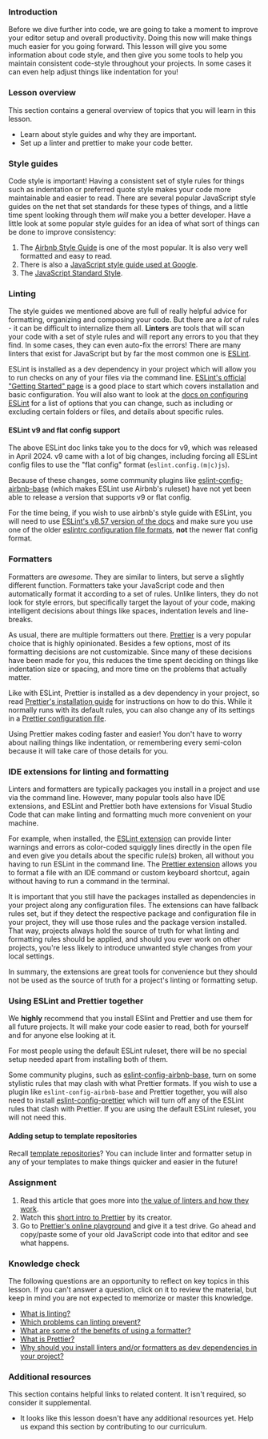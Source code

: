### Introduction

Before we dive further into code, we are going to take a moment to improve your editor setup and overall productivity. Doing this now will make things much easier for you going forward. This lesson will give you some information about code style, and then give you some tools to help you maintain consistent code-style throughout your projects. In some cases it can even help adjust things like indentation for you!

### Lesson overview

This section contains a general overview of topics that you will learn in this lesson.

- Learn about style guides and why they are important.
- Set up a linter and prettier to make your code better.

### Style guides

Code style is important! Having a consistent set of style rules for things such as indentation or preferred quote style makes your code more maintainable and easier to read. There are several popular JavaScript style guides on the net that set standards for these types of things, and a little time spent looking through them *will* make you a better developer. Have a little look at some popular style guides for an idea of what sort of things can be done to improve consistency:

1. The [Airbnb Style Guide](https://github.com/airbnb/javascript) is one of the most popular. It is also very well formatted and easy to read.
1. There is also a [JavaScript style guide used at Google](https://google.github.io/styleguide/jsguide.html).
1. The [JavaScript Standard Style](https://standardjs.com/rules.html).

### Linting

The style guides we mentioned above are full of really helpful advice for formatting, organizing and composing your code. But there are a *lot* of rules - it can be difficult to internalize them all. **Linters** are tools that will scan your code with a set of style rules and will report any errors to you that they find. In some cases, they can even auto-fix the errors! There are many linters that exist for JavaScript but by far the most common one is [ESLint](https://eslint.org/).

ESLint is installed as a dev dependency in your project which will allow you to run checks on any of your files via the command line. [ESLint's official "Getting Started" page](https://eslint.org/docs/user-guide/getting-started) is a good place to start which covers installation and basic configuration. You will also want to look at the [docs on configuring ESLint](https://eslint.org/docs/latest/use/configure/) for a list of options that you can change, such as including or excluding certain folders or files, and details about specific rules.

<div class="lesson-note lesson-note--warning" markdown="1">

#### ESLint v9 and flat config support

The above ESLint doc links take you to the docs for v9, which was released in April 2024. v9 came with a lot of big changes, including forcing all ESLint config files to use the "flat config" format (`eslint.config.(m|c)js`).

Because of these changes, some community plugins like [eslint-config-airbnb-base](https://github.com/airbnb/javascript/tree/master/packages/eslint-config-airbnb-base) (which makes ESLint use Airbnb's ruleset) have not yet been able to release a version that supports v9 or flat config.

For the time being, if you wish to use airbnb's style guide with ESLint, you will need to use [ESLint's v8.57 version of the docs](https://eslint.org/docs/v8.x/use/getting-started) and make sure you use one of the older [eslintrc configuration file formats](https://eslint.org/docs/v8.x/use/configure/configuration-files), **not** the newer flat config format.

</div>

### Formatters

Formatters are *awesome*. They are similar to linters, but serve a slightly different function. Formatters take your JavaScript code and then automatically format it according to a set of rules. Unlike linters, they do not look for style errors, but specifically target the layout of your code, making intelligent decisions about things like spaces, indentation levels and line-breaks.

As usual, there are multiple formatters out there. [Prettier](https://prettier.io/) is a very popular choice that is highly opinionated. Besides a few options, most of its formatting decisions are not customizable. Since many of these decisions have been made for you, this reduces the time spent deciding on things like indentation size or spacing, and more time on the problems that actually matter.

Like with ESLint, Prettier is installed as a dev dependency in your project, so read [Prettier's installation guide](https://prettier.io/docs/en/install.html) for instructions on how to do this. While it normally runs with its default rules, you can also change any of its settings in a [Prettier configuration file](https://prettier.io/docs/configuration).

Using Prettier makes coding faster and easier! You don't have to worry about nailing things like indentation, or remembering every semi-colon because it will take care of those details for you.

### IDE extensions for linting and formatting

Linters and formatters are typically packages you install in a project and use via the command line. However, many popular tools also have IDE extensions, and ESLint and Prettier both have extensions for Visual Studio Code that can make linting and formatting much more convenient on your machine.

For example, when installed, the [ESLint extension](https://marketplace.visualstudio.com/items?itemName=dbaeumer.vscode-eslint) can provide linter warnings and errors as color-coded squiggly lines directly in the open file and even give you details about the specific rule(s) broken, all without you having to run ESLint in the command line. The [Prettier extension](https://marketplace.visualstudio.com/items?itemName=esbenp.prettier-vscode) allows you to format a file with an IDE command or custom keyboard shortcut, again without having to run a command in the terminal.

It is important that you still have the packages installed as dependencies in your project along any configuration files. The extensions can have fallback rules set, but if they detect the respective package and configuration file in your project, they will use those rules and the package version installed. That way, projects always hold the source of truth for what linting and formatting rules should be applied, and should you ever work on other projects, you're less likely to introduce unwanted style changes from your local settings.

In summary, the extensions are great tools for convenience but they should not be used as the source of truth for a project's linting or formatting setup.

### Using ESLint and Prettier together

We **highly** recommend that you install ESlint and Prettier and use them for all future projects. It will make your code easier to read, both for yourself and for anyone else looking at it.

For most people using the default ESLint ruleset, there will be no special setup needed apart from installing both of them.

Some community plugins, such as [eslint-config-airbnb-base](https://github.com/airbnb/javascript/tree/master/packages/eslint-config-airbnb-base), turn on some stylistic rules that may clash with what Prettier formats. If you wish to use a plugin like `eslint-config-airbnb-base` and Prettier together, you will also need to install [eslint-config-prettier](https://github.com/prettier/eslint-config-prettier) which will turn off any of the ESLint rules that clash with Prettier. If you are using the default ESLint ruleset, you will not need this.

<div class="lesson-note lesson-note--tip" markdown="1">

#### Adding setup to template repositories

Recall [template repositories](https://www.theodinproject.com/lessons/node-path-javascript-revisiting-webpack#template-repositories)? You can include linter and formatter setup in any of your templates to make things quicker and easier in the future!

</div>

### Assignment

<div class="lesson-content__panel" markdown="1">

1. Read this article that goes more into [the value of linters and how they work](https://hackernoon.com/how-linting-and-eslint-improve-code-quality-fa83d2469efe).
1. Watch this [short intro to Prettier](https://www.youtube.com/watch?v=hkfBvpEfWdA) by its creator.
1. Go to [Prettier's online playground](https://prettier.io/playground) and give it a test drive. Go ahead and copy/paste some of your old JavaScript code into that editor and see what happens.

</div>

### Knowledge check

The following questions are an opportunity to reflect on key topics in this lesson. If you can't answer a question, click on it to review the material, but keep in mind you are not expected to memorize or master this knowledge.

- [What is linting?](#linting)
- [Which problems can linting prevent?](https://hackernoon.com/how-linting-and-eslint-improve-code-quality-fa83d2469efe)
- [What are some of the benefits of using a formatter?](#formatters)
- [What is Prettier?](https://www.youtube.com/watch?v=hkfBvpEfWdA)
- [Why should you install linters and/or formatters as dev dependencies in your project?](#ide-extensions-for-linting-and-formatting)

### Additional resources

This section contains helpful links to related content. It isn't required, so consider it supplemental.

- It looks like this lesson doesn't have any additional resources yet. Help us expand this section by contributing to our curriculum.
